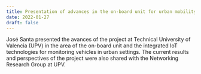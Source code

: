 ```yaml
---
title: Presentation of advances in the on-board unit for urban mobility
date: 2022-01-27
draft: false
---
```


José Santa presented the avances of the project at Technical University of Valencia (UPV) in the area of the on-board unit and the integrated IoT technologies for monitoring vehicles in urban settings. The current results and perspectives of the project were also shared with the Networking Research Group at UPV.

<!--more-->